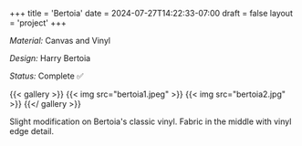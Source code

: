 +++
title = 'Bertoia'
date = 2024-07-27T14:22:33-07:00
draft = false
layout = 'project'
+++

_Material:_ Canvas and Vinyl

_Design:_ Harry Bertoia

_Status:_ Complete ✅

<!--more-->

{{< gallery >}}
    {{< img src="bertoia1.jpeg" >}}
    {{< img src="bertoia2.jpg" >}}
{{</ gallery >}}

Slight modification on Bertoia's classic vinyl. Fabric in the middle with vinyl edge detail.
